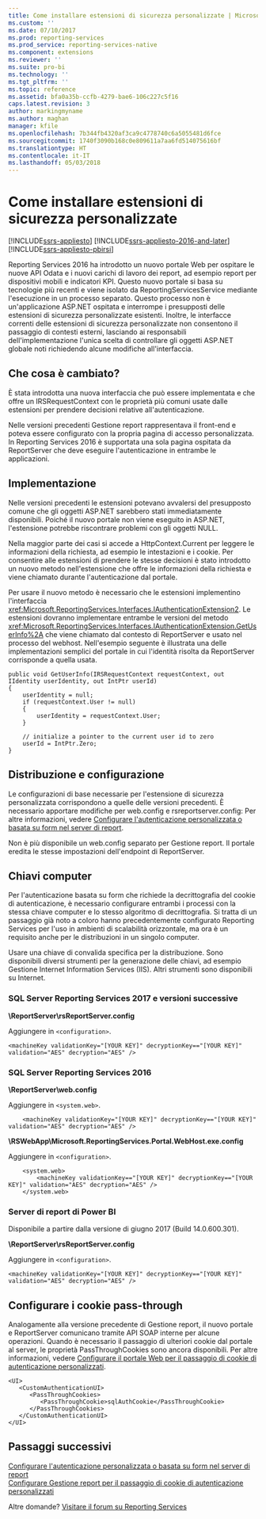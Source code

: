 ```yaml
---
title: Come installare estensioni di sicurezza personalizzate | Microsoft Docs
ms.custom: ''
ms.date: 07/10/2017
ms.prod: reporting-services
ms.prod_service: reporting-services-native
ms.component: extensions
ms.reviewer: ''
ms.suite: pro-bi
ms.technology: ''
ms.tgt_pltfrm: ''
ms.topic: reference
ms.assetid: bfa0a35b-ccfb-4279-bae6-106c227c5f16
caps.latest.revision: 3
author: markingmyname
ms.author: maghan
manager: kfile
ms.openlocfilehash: 7b344fb4320af3ca9c4778740c6a5055481d6fce
ms.sourcegitcommit: 1740f3090b168c0e809611a7aa6fd514075616bf
ms.translationtype: HT
ms.contentlocale: it-IT
ms.lasthandoff: 05/03/2018
---
```

# <a name="how-to-install-custom-security-extensions"></a>Come installare estensioni di sicurezza personalizzate

[!INCLUDE[ssrs-appliesto](../../../includes/ssrs-appliesto.md)] [!INCLUDE[ssrs-appliesto-2016-and-later](../../../includes/ssrs-appliesto-2016-and-later.md)] [!INCLUDE[ssrs-appliesto-pbirsi](../../../includes/ssrs-appliesto-pbirs.md)]

Reporting Services 2016 ha introdotto un nuovo portale Web per ospitare le nuove API Odata e i nuovi carichi di lavoro dei report, ad esempio report per dispositivi mobili e indicatori KPI. Questo nuovo portale si basa su tecnologie più recenti e viene isolato da ReportingServicesService mediante l'esecuzione in un processo separato. Questo processo non è un'applicazione ASP.NET ospitata e interrompe i presupposti delle estensioni di sicurezza personalizzate esistenti. Inoltre, le interfacce correnti delle estensioni di sicurezza personalizzate non consentono il passaggio di contesti esterni, lasciando ai responsabili dell'implementazione l'unica scelta di controllare gli oggetti ASP.NET globale noti richiedendo alcune modifiche all'interfaccia.

## <a name="what-changed"></a>Che cosa è cambiato?

È stata introdotta una nuova interfaccia che può essere implementata e che offre un IRSRequestContext con le proprietà più comuni usate dalle estensioni per prendere decisioni relative all'autenticazione.

Nelle versioni precedenti Gestione report rappresentava il front-end e poteva essere configurato con la propria pagina di accesso personalizzata. In Reporting Services 2016 è supportata una sola pagina ospitata da ReportServer che deve eseguire l'autenticazione in entrambe le applicazioni.

## <a name="implementation"></a>Implementazione

Nelle versioni precedenti le estensioni potevano avvalersi del presupposto comune che gli oggetti ASP.NET sarebbero stati immediatamente disponibili. Poiché il nuovo portale non viene eseguito in ASP.NET, l'estensione potrebbe riscontrare problemi con gli oggetti NULL.

Nella maggior parte dei casi si accede a HttpContext.Current per leggere le informazioni della richiesta, ad esempio le intestazioni e i cookie. Per consentire alle estensioni di prendere le stesse decisioni è stato introdotto un nuovo metodo nell'estensione che offre le informazioni della richiesta e viene chiamato durante l'autenticazione dal portale. 

Per usare il nuovo metodo è necessario che le estensioni implementino l'interfaccia <xref:Microsoft.ReportingServices.Interfaces.IAuthenticationExtension2>. Le estensioni dovranno implementare entrambe le versioni del metodo <xref:Microsoft.ReportingServices.Interfaces.IAuthenticationExtension.GetUserInfo%2A> che viene chiamato dal contesto di ReportServer e usato nel processo del webhost. Nell'esempio seguente è illustrata una delle implementazioni semplici del portale in cui l'identità risolta da ReportServer corrisponde a quella usata.

``` 
public void GetUserInfo(IRSRequestContext requestContext, out IIdentity userIdentity, out IntPtr userId)
{
    userIdentity = null;
    if (requestContext.User != null)
    {
        userIdentity = requestContext.User;
    }

    // initialize a pointer to the current user id to zero
    userId = IntPtr.Zero;
}
```

## <a name="deployment-and-configuration"></a>Distribuzione e configurazione

Le configurazioni di base necessarie per l'estensione di sicurezza personalizzata corrispondono a quelle delle versioni precedenti. È necessario apportare modifiche per web.config e rsreportserver.config: Per altre informazioni, vedere [Configurare l'autenticazione personalizzata o basata su form nel server di report](../../../reporting-services/security/configure-custom-or-forms-authentication-on-the-report-server.md).

Non è più disponibile un web.config separato per Gestione report. Il portale eredita le stesse impostazioni dell'endpoint di ReportServer.

## <a name="machine-keys"></a>Chiavi computer

Per l'autenticazione basata su form che richiede la decrittografia del cookie di autenticazione, è necessario configurare entrambi i processi con la stessa chiave computer e lo stesso algoritmo di decrittografia. Si tratta di un passaggio già noto a coloro hanno precedentemente configurato Reporting Services per l'uso in ambienti di scalabilità orizzontale, ma ora è un requisito anche per le distribuzioni in un singolo computer.

Usare una chiave di convalida specifica per la distribuzione. Sono disponibili diversi strumenti per la generazione delle chiavi, ad esempio Gestione Internet Information Services (IIS). Altri strumenti sono disponibili su Internet.

### <a name="sql-server-reporting-services-2017-and-later"></a>SQL Server Reporting Services 2017 e versioni successive

**\ReportServer\rsReportServer.config**

Aggiungere in `<configuration>`.

```
<machineKey validationKey="[YOUR KEY]" decryptionKey=="[YOUR KEY]" validation="AES" decryption="AES" />
```

### <a name="sql-server-reporting-services-2016"></a>SQL Server Reporting Services 2016

**\ReportServer\web.config**

Aggiungere in `<system.web>`.
    
```
    <machineKey validationKey="[YOUR KEY]" decryptionKey=="[YOUR KEY]" validation="AES" decryption="AES" />
```

**\RSWebApp\Microsoft.ReportingServices.Portal.WebHost.exe.config**

Aggiungere in `<configuration>`.

```
    <system.web>
        <machineKey validationKey=="[YOUR KEY]" decryptionKey=="[YOUR KEY]" validation="AES" decryption="AES" />
    </system.web>
```

### <a name="power-bi-report-server"></a>Server di report di Power BI

Disponibile a partire dalla versione di giugno 2017 (Build 14.0.600.301).

**\ReportServer\rsReportServer.config**

Aggiungere in `<configuration>`.

```
<machineKey validationKey="[YOUR KEY]" decryptionKey=="[YOUR KEY]" validation="AES" decryption="AES" />
```

## <a name="configure-passthrough-cookies"></a>Configurare i cookie pass-through

Analogamente alla versione precedente di Gestione report, il nuovo portale e ReportServer comunicano tramite API SOAP interne per alcune operazioni. Quando è necessario il passaggio di ulteriori cookie dal portale al server, le proprietà PassThroughCookies sono ancora disponibili. Per altre informazioni, vedere [Configurare il portale Web per il passaggio di cookie di autenticazione personalizzati](../../../reporting-services/security/configure-the-web-portal-to-pass-custom-authentication-cookies.md).

```
<UI>
   <CustomAuthenticationUI>
      <PassThroughCookies>
         <PassThroughCookie>sqlAuthCookie</PassThroughCookie>
      </PassThroughCookies>
   </CustomAuthenticationUI>
</UI>
```

## <a name="next-steps"></a>Passaggi successivi

[Configurare l'autenticazione personalizzata o basata su form nel server di report](../../../reporting-services/security/configure-custom-or-forms-authentication-on-the-report-server.md)  
[Configurare Gestione report per il passaggio di cookie di autenticazione personalizzati](https://msdn.microsoft.com/library/ms345241(v=sql.120).aspx)

Altre domande? [Visitare il forum su Reporting Services](http://go.microsoft.com/fwlink/?LinkId=620231)

